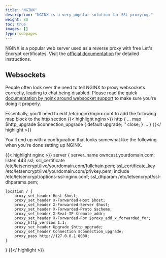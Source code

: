 ```yaml
---
title: "NGINX"
description: "NGINX is a very popular solution for SSL proxying."
weight: 80
toc: true
images: []
type: subpages
---
```


NGINX is a popular web server used as a reverse proxy with free Let's Encrypt certificates. Visit the [official documentation](https://www.nginx.com/blog/using-free-ssltls-certificates-from-lets-encrypt-with-nginx/) for detailed instructions.

## Websockets

People often look over the need to tell NGINX to proxy websockets correctly, leading to chat being disabled. Please read the quick [documentation by nginx around websocket support](https://nginx.org/en/docs/http/websocket.html) to make sure you're doing it properly.

Essentially, you'll need to edit /etc/nginx/nginx.conf to add the following map block to the http section
{{< highlight nginx>}}
http {
...
map $http_upgrade $connection_upgrade {
    default upgrade;
    ''      close;
}
...
}
{{</ highlight >}}

You'll end up with a configuration that looks somewhat like the following when you're done setting up NGINX.

{{< highlight nginx >}}
server {
    server_name owncast.yourdomain.com;
    listen 443 ssl;
    ssl_certificate /etc/letsencrypt/live/yourdomain.com/fullchain.pem;
    ssl_certificate_key /etc/letsencrypt/live/yourdomain.com/privkey.pem;
    include /etc/letsencrypt/options-ssl-nginx.conf;
    ssl_dhparam /etc/letsencrypt/ssl-dhparams.pem;

    location / {
        proxy_set_header Host $host;
        proxy_set_header X-Forwarded-Host $host;
        proxy_set_header X-Forwarded-Server $host;
        proxy_set_header X-Forwarded-Proto $scheme;
        proxy_set_header X-Real-IP $remote_addr;
        proxy_set_header X-Forwarded-For $proxy_add_x_forwarded_for;
        proxy_http_version 1.1;
        proxy_set_header Upgrade $http_upgrade;
        proxy_set_header Connection $connection_upgrade;
        proxy_pass http://127.0.0.1:8080;
    }
}
{{</ highlight >}}

